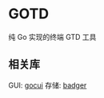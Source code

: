 # GOTD
纯 Go 实现的终端 GTD 工具

## 相关库
GUI: [gocui](https://github.com/jroimartin/gocui)
存储: [badger](https://github.com/dgraph-io/badger)

